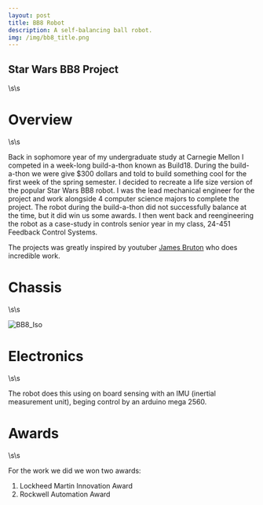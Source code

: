 ```yaml
---
layout: post
title: BB8 Robot
description: A self-balancing ball robot.
img: /img/bb8_title.png
---
```


## Star Wars BB8 Project

\s\s

# Overview

\s\s

Back in sophomore year of my undergraduate study at Carnegie Mellon I competed in a week-long build-a-thon known as Build18. During the build-a-thon we were give $300 dollars and told to build something cool for the first week of the spring semester. I decided to recreate a life size version of the popular Star Wars BB8 robot. I was the lead mechanical engineer for the project and work alongside 4 computer science majors to complete the project. The robot during the build-a-thon did not successfully balance at the time, but it did win us some awards. I then went back and reengineering the robot as a case-study in controls senior year in my class, 24-451 Feedback Control Systems.

The projects was greatly inspired by youtuber [James Bruton](https://www.youtube.com/watch?v=dlwcXgZYImU) who does incredible work.

# Chassis

\s\s

![BB8_Iso](http://krcarter.github.io/img/bb8_iso.png)

# Electronics

\s\s

The robot does this using on board sensing with an IMU (inertial measurement unit), beging control by an arduino mega 2560.

# Awards

\s\s

For the work we did we won two awards:

1. Lockheed Martin Innovation Award
2. Rockwell Automation Award

